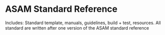 # ASAM Standard Reference 

Includes: Standard template, manuals, guidelines, build + test, resources.
All standard are written after one version of the ASAM standard reference